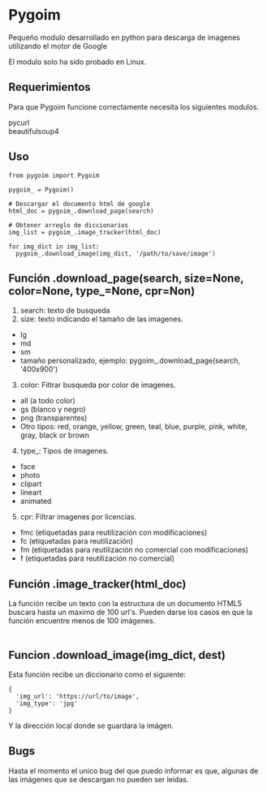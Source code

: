 # Pygoim
Pequeño modulo desarrollado en python para descarga de imagenes utilizando el motor de Google

El modulo solo ha sido probado en Linux.

## Requerimientos
Para que Pygoim funcione correctamente necesita los siguientes modulos.

pycurl <br />
beautifulsoup4

## Uso
```
from pygoim import Pygoim

pygoim_ = Pygoim()

# Descargar el documento html de google
html_doc = pygoim_.download_page(search)

# Obtener arreglo de diccionarios
img_list = pygoim_.image_tracker(html_doc)

for img_dict in img_list:
  pygoim_.download_image(img_dict, '/path/to/save/image')

```

## Función .download_page(search, size=None, color=None, type_=None, cpr=Non)
1. search: texto de busqueda
2. size: texto indicando el tamaño de las imagenes.
  - lg
  - md
  - sm
  - tamaño personalizado, ejemplo: pygoim_.download_page(search, '400x900')
3. color: Filtrar busqueda por color de imagenes.
  - all (a todo color)
  - gs (blanco y negro)
  - png (transparentes)
  - Otro tipos: red, orange, yellow, green, teal, blue, purple, pink, white, gray, black or brown
4. type_: Tipos de imagenes.
  - face
  - photo
  - clipart
  - lineart
  - animated
5. cpr: Filtrar imagenes por licencias.
  - fmc (etiquetadas para reutilización con modificaciones)
  - fc (etiquetadas para reutilización)
  - fm (etiquetadas para reutilización no comercial con modificaciones)
  - f (etiquetadas para reutilización no comercial)

## Función .image_tracker(html_doc)
La función recibe un texto con la estructura de un documento HTML5 buscara hasta un maximo de 100 url's. Pueden darse los casos en que la función encuentre menos de 100 imágenes.<br /><br />

## Funcion .download_image(img_dict, dest)
Esta función recibe un diccionario como el siguiente:
```
{
  'img_url': 'https://url/to/image',
  'img_type': 'jpg'
}
```
Y la dirección local donde se guardara la imágen.

## Bugs
Hasta el momento el unico bug del que puedo informar es que, algunas de las imágenes que se descargan no pueden ser leídas.
